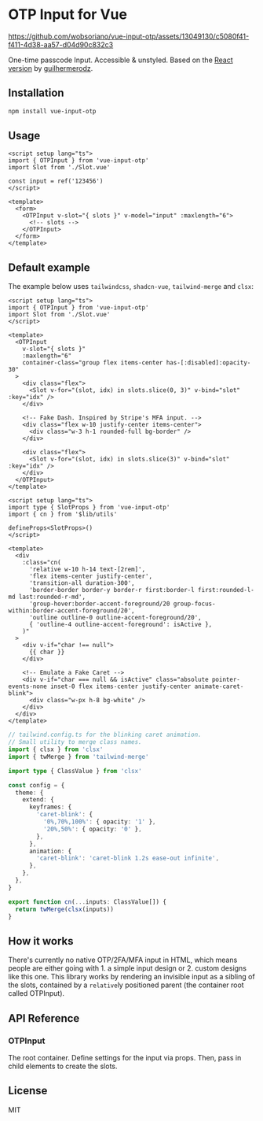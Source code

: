 # OTP Input for Vue

https://github.com/wobsoriano/vue-input-otp/assets/13049130/c5080f41-f411-4d38-aa57-d04d90c832c3

One-time passcode Input. Accessible & unstyled. Based on the [React version](https://github.com/guilhermerodz/input-otp) by [guilhermerodz](https://github.com/guilhermerodz).

## Installation

```bash
npm install vue-input-otp
```

## Usage

```vue
<script setup lang="ts">
import { OTPInput } from 'vue-input-otp'
import Slot from './Slot.vue'

const input = ref('123456')
</script>

<template>
  <form>
    <OTPInput v-slot="{ slots }" v-model="input" :maxlength="6">
      <!-- slots -->
    </OTPInput>
  </form>
</template>
```

## Default example

The example below uses `tailwindcss`, `shadcn-vue`, `tailwind-merge` and `clsx`:

```vue
<script setup lang="ts">
import { OTPInput } from 'vue-input-otp'
import Slot from './Slot.vue'
</script>

<template>
  <OTPInput
    v-slot="{ slots }"
    :maxlength="6"
    container-class="group flex items-center has-[:disabled]:opacity-30"
  >
    <div class="flex">
      <Slot v-for="(slot, idx) in slots.slice(0, 3)" v-bind="slot" :key="idx" />
    </div>

    <!-- Fake Dash. Inspired by Stripe's MFA input. -->
    <div class="flex w-10 justify-center items-center">
      <div class="w-3 h-1 rounded-full bg-border" />
    </div>

    <div class="flex">
      <Slot v-for="(slot, idx) in slots.slice(3)" v-bind="slot" :key="idx" />
    </div>
  </OTPInput>
</template>
```

```vue
<script setup lang="ts">
import type { SlotProps } from 'vue-input-otp'
import { cn } from '$lib/utils'

defineProps<SlotProps>()
</script>

<template>
  <div
    :class="cn(
      'relative w-10 h-14 text-[2rem]',
      'flex items-center justify-center',
      'transition-all duration-300',
      'border-border border-y border-r first:border-l first:rounded-l-md last:rounded-r-md',
      'group-hover:border-accent-foreground/20 group-focus-within:border-accent-foreground/20',
      'outline outline-0 outline-accent-foreground/20',
      { 'outline-4 outline-accent-foreground': isActive },
    )"
  >
    <div v-if="char !== null">
      {{ char }}
    </div>

    <!-- Emulate a Fake Caret -->
    <div v-if="char === null && isActive" class="absolute pointer-events-none inset-0 flex items-center justify-center animate-caret-blink">
      <div class="w-px h-8 bg-white" />
    </div>
  </div>
</template>
```

```ts
// tailwind.config.ts for the blinking caret animation.
// Small utility to merge class names.
import { clsx } from 'clsx'
import { twMerge } from 'tailwind-merge'

import type { ClassValue } from 'clsx'

const config = {
  theme: {
    extend: {
      keyframes: {
        'caret-blink': {
          '0%,70%,100%': { opacity: '1' },
          '20%,50%': { opacity: '0' },
        },
      },
      animation: {
        'caret-blink': 'caret-blink 1.2s ease-out infinite',
      },
    },
  },
}

export function cn(...inputs: ClassValue[]) {
  return twMerge(clsx(inputs))
}
```

## How it works

There's currently no native OTP/2FA/MFA input in HTML, which means people are either going with 1. a simple input design or 2. custom designs like this one. This library works by rendering an invisible input as a sibling of the slots, contained by a `relative`ly positioned parent (the container root called OTPInput).

## API Reference

### OTPInput

The root container. Define settings for the input via props. Then, pass in child elements to create the slots.

## License

MIT
